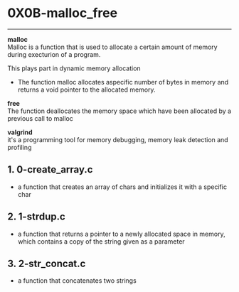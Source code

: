 # 0X0B-malloc_free
---

**malloc**<br>
Malloc is a function that is used to allocate a certain amount of memory during execturion of a program.

This plays part in dynamic memory allocation

- The function malloc allocates aspecific number of bytes in memory and returns a void pointer to the allocated memory.

**free**<br>
The function deallocates the memory space which have been allocated by a previous call to malloc

**valgrind**<br>
it's a programming tool for memory debugging, memory leak detection and profiling

## 1. 0-create_array.c
- a function that creates an array of chars and initializes it with a specific char

## 2. 1-strdup.c
- a function that returns a pointer to a newly allocated space in memory, which contains a copy of the string given as a parameter

## 3. 2-str_concat.c
- a function that concatenates two strings
